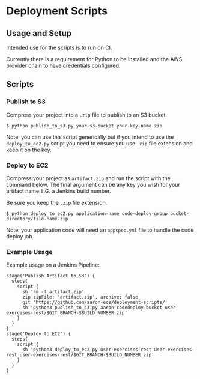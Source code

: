 # Deployment Scripts

## Usage and Setup
Intended use for the scripts is to run on CI. 

Currently there is a requirement for Python to be installed and the AWS provider chain to have credentials configured.

## Scripts

### Publish to S3
Compress your project into a `.zip` file to publish to an S3 bucket.

`$ python publish_to_s3.py your-s3-bucket your-key-name.zip`

Note: you can use this script generically but if you intend to use the `deploy_to_ec2.py` script you need to ensure you use `.zip` file extension and keep it on the key.

### Deploy to EC2
Compress your project as `artifact.zip` and run the script with the command below. The final argument can be any key you wish for your artifact name E.G. a Jenkins build number. 

Be sure you keep the `.zip` file extension.

`$ python deploy_to_ec2.py application-name code-deploy-group bucket-directory/file-name.zip`

Note: your application code will need an `appspec.yml` file to handle the code deploy job.

### Example Usage
Example usage on a Jenkins Pipeline:

    stage('Publish Artifact to S3') {
      steps{
        script {
          sh 'rm -f artifact.zip'
          zip zipFile: 'artifact.zip', archive: false
          git 'https://github.com/aaron-ecs/deployment-scripts/'
          sh 'python3 publish_to_s3.py aaron-codedeploy-bucket user-exercises-rest/$GIT_BRANCH-$BUILD_NUMBER.zip'
        }
      }
    }
    stage('Deploy to EC2') {
      steps{
        script {
          sh 'python3 deploy_to_ec2.py user-exercises-rest user-exercises-rest user-exercises-rest/$GIT_BRANCH-$BUILD_NUMBER.zip'
        }
      }
    }